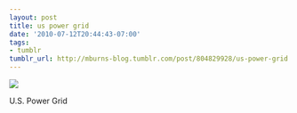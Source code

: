 ```yaml
---
layout: post
title: us power grid
date: '2010-07-12T20:44:43-07:00'
tags:
- tumblr
tumblr_url: http://mburns-blog.tumblr.com/post/804829928/us-power-grid
---
```

<img src="http://68.media.tumblr.com/tumblr_l3zle0TM1j1qzt3z9o1_1280.jpg"/>

U.S. Power Grid

